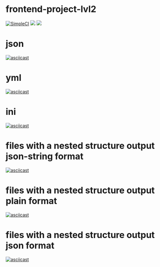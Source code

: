 # frontend-project-lvl2
[![SimpleCI](https://github.com/iamsorryprincess/frontend-project-lvl2/workflows/SimpleCI/badge.svg)](https://github.com/iamsorryprincess/frontend-project-lvl2/actions)
<a href="https://codeclimate.com/github/iamsorryprincess/frontend-project-lvl2/maintainability"><img src="https://api.codeclimate.com/v1/badges/13dc04908fb41b03515e/maintainability" /></a>
<a href="https://codeclimate.com/github/iamsorryprincess/frontend-project-lvl2/test_coverage"><img src="https://api.codeclimate.com/v1/badges/13dc04908fb41b03515e/test_coverage" /></a>

# json
[![asciicast](https://asciinema.org/a/sRU8RrhqaDIzCbKiUJvg6vNv7.png)](https://asciinema.org/a/sRU8RrhqaDIzCbKiUJvg6vNv7)

# yml
[![asciicast](https://asciinema.org/a/iorgEIKn37wuTO5KwaYuOtYHl.png)](https://asciinema.org/a/iorgEIKn37wuTO5KwaYuOtYHl)

# ini
[![asciicast](https://asciinema.org/a/lzHEAArBzaaWHscN4lyEgIQh1.png)](https://asciinema.org/a/lzHEAArBzaaWHscN4lyEgIQh1)

# files with a nested structure output json-string format
[![asciicast](https://asciinema.org/a/Ob4fICK4vaKCuiQI6SuNmW2oQ.png)](https://asciinema.org/a/Ob4fICK4vaKCuiQI6SuNmW2oQ)

# files with a nested structure output plain format
[![asciicast](https://asciinema.org/a/VPc7AaoAyYHG3xPjhILhbydog.png)](https://asciinema.org/a/VPc7AaoAyYHG3xPjhILhbydog)

# files with a nested structure output json format
[![asciicast](https://asciinema.org/a/1QkouIfY9BXrFQGraZSEFJs2C.png)](https://asciinema.org/a/1QkouIfY9BXrFQGraZSEFJs2C)
